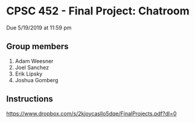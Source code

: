 # CPSC 452 - Final Project: Chatroom
Due 5/19/2019 at 11:59 pm
## Group members
1. Adam Weesner
2. Joel Sanchez
3. Erik Lipsky
4. Joshua Gomberg

## Instructions
https://www.dropbox.com/s/2kjoycasllo5dqe/FinalProjects.pdf?dl=0
